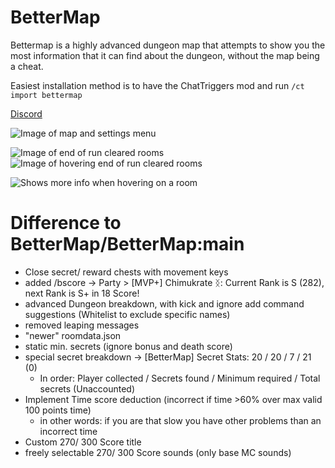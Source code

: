 # BetterMap
Bettermap is a highly advanced dungeon map that attempts to show you the most information that it can find about the dungeon, without the map being a cheat.

Easiest installation method is to have the ChatTriggers mod and run `/ct import bettermap`

[Discord](https://discord.gg/Uq5YzpaMsr)

![Image of map and settings menu](https://imagedelivery.net/aG82t-qDLn415HP9HHoOeg/b228f0da-b16d-43f1-be9d-2f9e674ff600/original)

![Image of end of run cleared rooms](https://cdn.discordapp.com/attachments/997954712978604054/1022068477449732116/unknown.png)
![Image of hovering end of run cleared rooms](https://cdn.discordapp.com/attachments/997954712978604054/1022068477827235860/unknown.png)

![Shows more info when hovering on a room](https://cdn.discordapp.com/attachments/783682572882411560/1026681245947662397/unknown.png)

# Difference to BetterMap/BetterMap:main

- Close secret/ reward chests with movement keys
- added /bscore -> Party > \[MVP+\] Chimukrate ᛝ: Current Rank is S (282), next Rank is S+ in 18 Score!
- advanced Dungeon breakdown, with kick and ignore add command suggestions (Whitelist to exclude specific names) 
- removed leaping messages
- "newer" roomdata.json
- static min. secrets (ignore bonus and death score)
- special secret breakdown -> \[BetterMap\]  Secret Stats: 20 / 20 / 7 / 21 (0)
    - In order: Player collected / Secrets found / Minimum required / Total secrets (Unaccounted)
- Implement Time score deduction (incorrect if time >60% over max valid 100 points time)
    - in other words: if you are that slow you have other problems than an incorrect time
- Custom 270/ 300 Score title
- freely selectable 270/ 300 Score sounds (only base MC sounds)